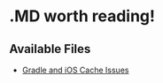 # .MD worth reading!

## Available Files
- [Gradle and iOS Cache Issues](gradle_ios_cache_issues.md)
